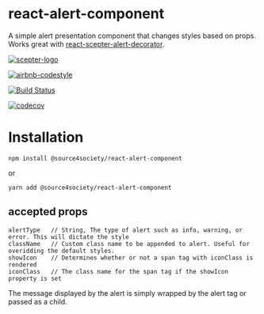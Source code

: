 
# react-alert-component

A simple alert presentation component that changes styles based on props. Works great with [react-scepter-alert-decorator](https://github.com/source4societyorg/react-scepter-alert-decorator).

[![scepter-logo](http://res.cloudinary.com/source-4-society/image/upload/v1519221119/scepter_hzpcqt.png)](https://github.com/source4societyorg/SCEPTER-core)

[![airbnb-codestyle](https://camo.githubusercontent.com/1c5c800fbdabc79cfaca8c90dd47022a5b5c7486/68747470733a2f2f696d672e736869656c64732e696f2f62616467652f636f64652532307374796c652d616972626e622d627269676874677265656e2e7376673f7374796c653d666c61742d737175617265)](https://github.com/airbnb/javascript)

[![Build Status](https://travis-ci.org/source4societyorg/react-alert-component.svg?branch=master)](https://travis-ci.org/source4societyorg/react-alert-component)

[![codecov](https://codecov.io/gh/source4societyorg/react-alert-component/branch/master/graph/badge.svg)](https://codecov.io/gh/source4societyorg/react-alert-component)

# Installation

    npm install @source4society/react-alert-component

or

    yarn add @source4society/react-alert-component

## accepted props

    alertType   // String, The type of alert such as info, warning, or error. This will dictate the style
    className   // Custom class name to be appended to alert. Useful for overidding the default styles.
    showIcon    // Determines whether or not a span tag with iconClass is rendered
    iconClass   // The class name for the span tag if the showIcon property is set

The message displayed by the alert is simply wrapped by the alert tag or passed as a child.